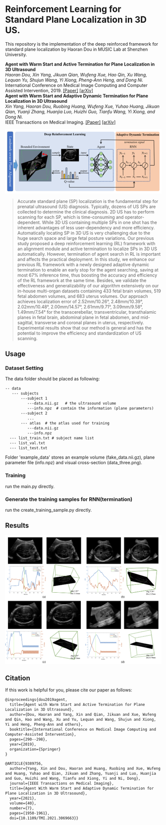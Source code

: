 # Reinforcement Learning for Standard Plane Localization in 3D US.

This repository is the implementation of the deep reinforced framework for standard plane localization by Haoran Dou in MUSIC Lab at Shenzhen University.

**Agent with Warm Start and Active Termination for Plane Localization in 3D Ultrasound**  
*Haoran Dou, Xin Yang, Jikuan Qian, Wufeng Xue, Hao Qin, Xu Wang, Lequan Yu, Shujun Wang, Yi Xiong, Pheng-Ann Heng, and Dong Ni.*  
International Conference on Medical Image Computing and Computer Assisted Intervention, 2019. [[Paper]](https://link.springer.com/chapter/10.1007/978-3-030-32254-0_33) [[arXiv]](https://arxiv.org/abs/1910.04331)  
**Agent with Warm Start and Adaptive Dynamic Termination for Plane Localization in 3D Ultrasound**   
*Xin Yang, Haoran Dou, Ruobing Huang, Wufeng Xue, Yuhao Huang, Jikuan Qian, Yuanji Zhang, Huanjia Luo, Huizhi Guo, Tianfu Wang, Yi Xiong, and Dong Ni.*  
IEEE Transactions on Medical Imaging. [[Paper]](https://ieeexplore.ieee.org/document/9389756) [[arXiv]](https://arxiv.org/abs/2103.14502)

![framework](img/framework.jpg)  

> Accurate standard plane (SP) localization is the fundamental step for prenatal ultrasound (US) diagnosis. Typically, dozens of US SPs are collected to determine the clinical diagnosis. 2D US has to perform scanning for each SP, which is time-consuming and operator-dependent. While 3D US containing multiple SPs in one shot has the inherent advantages of less user-dependency and more efficiency. Automatically locating SP in 3D US is very challenging due to the huge search space and large fetal posture variations. Our previous study proposed a deep reinforcement learning (RL) framework with an alignment module and active termination to localize SPs in 3D US automatically. However, termination of agent search in RL is important and affects the practical deployment. In this study, we enhance our previous RL framework with a newly designed adaptive dynamic termination to enable an early stop for the agent searching, saving at most 67% inference time, thus boosting the accuracy and efficiency of the RL framework at the same time. Besides, we validate the effectiveness and generalizability of our algorithm extensively on our in-house multi-organ datasets containing 433 fetal brain volumes, 519 fetal abdomen volumes, and 683 uterus volumes. Our approach achieves localization error of 2.52mm/10.26°, 2.48mm/10.39°, 2.02mm/10.48°, 2.00mm/14.57°, 2.61mm/9.71°, 3.09mm/9.58°, 1.49mm/7.54° for the transcerebellar, transventricular, transthalamic planes in fetal brain, abdominal plane in fetal abdomen, and mid-sagittal, transverse and coronal planes in uterus, respectively. Experimental results show that our method is general and has the potential to improve the efficiency and standardization of US scanning.

## Usage  
### Dataset Setting
The data folder should be placed as following:  
```
-- data  
   --- subjects  
       ---subject 1  
          ---data.nii.gz   # the ultrasound volume  
          ---info.npz  # contain the information (plane parameters)  
       ---subject 2  
          ...  
       --- atlas  # the atlas used for training  
          ---data.nii.gz   
          ---info.npz  
  --- list_train.txt # subject name list  
  --- list_val.txt  
  --- list_test.txt  
```
Folder 'example_data' stores an example volume (fake_data.nii.gz), plane parameter file (info.npz) and visual cross-section (data_three.png).


### Training
run the main.py directly.

### Generate the training samples for RNN(termination)
run the create_training_sample.py directly.

## Results
![results](img/result.jpg)

## Citation  
If this work is helpful for you, please cite our paper as follows:   
```
@inproceedings{dou2019agent,
  title={Agent with Warm Start and Active Termination for Plane Localization in 3D Ultrasound},
  author={Dou, Haoran and Yang, Xin and Qian, Jikuan and Xue, Wufeng and Qin, Hao and Wang, Xu and Yu, Lequan and Wang, Shujun and Xiong, Yi and Heng, Pheng-Ann and others},
  booktitle={International Conference on Medical Image Computing and Computer-Assisted Intervention},
  pages={290--298},
  year={2019},
  organization={Springer}
}
```
```
@ARTICLE{9389756,
  author={Yang, Xin and Dou, Haoran and Huang, Ruobing and Xue, Wufeng and Huang, Yuhao and Qian, Jikuan and Zhang, Yuanji and Luo, Huanjia and Guo, Huizhi and Wang, Tianfu and Xiong, Yi and Ni, Dong},
  journal={IEEE Transactions on Medical Imaging}, 
  title={Agent With Warm Start and Adaptive Dynamic Termination for Plane Localization in 3D Ultrasound}, 
  year={2021},
  volume={40},
  number={7},
  pages={1950-1961},
  doi={10.1109/TMI.2021.3069663}}
```

